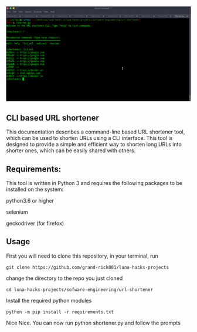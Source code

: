 ![usage](../../images/usage.png)
## CLI based URL shortener

This documentation describes a command-line based URL shortener tool, which can be used to shorten URLs using a CLI interface. This tool is designed to provide a simple and efficient way to shorten long URLs into shorter ones, which can be easily shared with others.

## Requirements:

This tool is written in Python 3 and requires the following packages to be installed on the system:

python3.6 or higher

selenium 

geckodriver  (for firefox)

## Usage
First you will need to clone this repository, 
in your terminal, run 
```
git clone https://github.com/grand-rick001/luna-hacks-projects
```

change the directory to the repo you just cloned

```
cd luna-hacks-projects/sofware-engineering/url-shortener

```
Install the required python modules

```
python -m pip install -r requirements.txt
```

Nice Nice.  You can now run python shortener.py and follow the prompts

